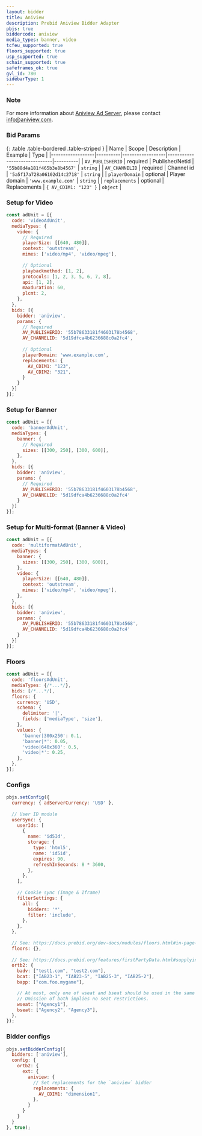 ```yaml
---
layout: bidder
title: Aniview
description: Prebid Aniview Bidder Adapter
pbjs: true
biddercode: aniview
media_types: banner, video
tcfeu_supported: true
floors_supported: true
usp_supported: true
schain_supported: true
safeframes_ok: true
gvl_id: 780
sidebarType: 1
---
```


### Note

For more information about [Aniview Ad Server](https://www.aniview.com/), please contact <info@aniview.com>.

### Bid Params

{: .table .table-bordered .table-striped }
| Name             | Scope    | Description      | Example                      | Type     |
|------------------|----------|------------------|------------------------------|----------|
| `AV_PUBLISHERID` | required | Publisher/Netid  | `'55b88d4a181f465b3e8b4567'` | `string` |
| `AV_CHANNELID`   | required | Channel id       | `'5a5f17a728a06102d14c2718'` | `string` |
| `playerDomain`   | optional | Player domain    | `'www.example.com'`          | `string` |
| `replacements`   | optional | Replacements     | `{ AV_CDIM1: "123" }`        | `object` |

### Setup for Video

```javascript
const adUnit = [{
  code: 'videoAdUnit',
  mediaTypes: {
    video: {
      // Required
      playerSize: [[640, 480]],
      context: 'outstream',
      mimes: ['video/mp4', 'video/mpeg'],
      
      // Optional
      playbackmethod: [1, 2],
      protocols: [1, 2, 3, 5, 6, 7, 8],
      api: [1, 2],
      maxduration: 60,
      plcmt: 2,
    },
  },
  bids: [{
    bidder: 'aniview',
    params: {
      // Required
      AV_PUBLISHERID: '55b78633181f4603178b4568',
      AV_CHANNELID: '5d19dfca4b6236688c0a2fc4',
        
      // Optional
      playerDomain: 'www.example.com',
      replacements: { 
        AV_CDIM1: "123",
        AV_CDIM2: "321",
      }
    }
  }]
}];
```

### Setup for Banner

```javascript
const adUnit = [{
  code: 'bannerAdUnit',
  mediaTypes: {
    banner: {
      // Required
      sizes: [[300, 250], [300, 600]],
    },
  },
  bids: [{
    bidder: 'aniview',
    params: {
      // Required
      AV_PUBLISHERID: '55b78633181f4603178b4568',
      AV_CHANNELID: '5d19dfca4b6236688c0a2fc4'
    }
  }]
}];
```

### Setup for Multi-format (Banner & Video)

```javascript
const adUnit = [{
  code: 'multiformatAdUnit',
  mediaTypes: {
    banner: {
      sizes: [[300, 250], [300, 600]],
    },
    video: {
      playerSize: [[640, 480]],
      context: 'outstream',
      mimes: ['video/mp4', 'video/mpeg'],
    },
  },
  bids: [{
    bidder: 'aniview',
    params: {
      AV_PUBLISHERID: '55b78633181f4603178b4568',
      AV_CHANNELID: '5d19dfca4b6236688c0a2fc4'
    }
  }]
}];
```

### Floors

```javascript
const adUnit = [{
  code: 'floorsAdUnit',
  mediaTypes: {/*...*/},
  bids: [/*...*/],
  floors: {
    currency: 'USD',
    schema: {
      delimiter: '|',
      fields: ['mediaType', 'size'],
    }, 
    values: {
      'banner|300x250': 0.1,
      'banner|*': 0.05,
      'video|640x360': 0.5,
      'video|*': 0.25,
    },
  },
}];
```

### Configs

```javascript
pbjs.setConfig({
  currency: { adServerCurrency: 'USD' },
  
  // User ID module
  userSync: {
    userIds: [
      {
        name: 'id5Id',
        storage: {
          type: 'html5',
          name: 'id5id',
          expires: 90,
          refreshInSeconds: 8 * 3600,
        },
      },
    ],
      
    // Cookie sync (Image & Iframe)
    filterSettings: {
      all: {
        bidders: '*',
        filter: 'include',
      },
    },
  },
    
  // See: https://docs.prebid.org/dev-docs/modules/floors.html#in-page-interface
  floors: {},
    
  // See: https://docs.prebid.org/features/firstPartyData.html#supplying-global-data
  ortb2: {
    badv: ["test1.com", "test2.com"],
    bcat: ["IAB23-1", "IAB23-5", "IAB25-3", "IAB25-2"],
    bapp: ["com.foo.mygame"],

    // At most, only one of wseat and bseat should be used in the same request.
    // Omission of both implies no seat restrictions.
    wseat: ["Agency1"],
    bseat: ["Agency2", "Agency3"],
  },
});
```

### Bidder configs

```javascript
pbjs.setBidderConfig({
  bidders: ['aniview'],
  config: {
    ortb2: {
      ext: {
        aniview: {
          // Set replacements for the `aniview` bidder
          replacements: {
            AV_CDIM1: "dimension1",
          },
        }
      }
    }
  }
}, true);
```